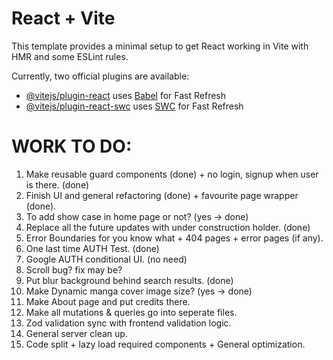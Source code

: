 # React + Vite

This template provides a minimal setup to get React working in Vite with HMR and some ESLint rules.

Currently, two official plugins are available:

- [@vitejs/plugin-react](https://github.com/vitejs/vite-plugin-react/blob/main/packages/plugin-react/README.md) uses [Babel](https://babeljs.io/) for Fast Refresh
- [@vitejs/plugin-react-swc](https://github.com/vitejs/vite-plugin-react-swc) uses [SWC](https://swc.rs/) for Fast Refresh

# WORK TO DO:

1. Make reusable guard components (done) + no login, signup when user is there. (done)
2. Finish UI and general refactoring (done) + favourite page wrapper (done).
3. To add show case in home page or not? (yes -> done)
4. Replace all the future updates with under construction holder. (done)
5. Error Boundaries for you know what + 404 pages + error pages (if any).
6. One last time AUTH Test. (done)
7. Google AUTH conditional UI. (no need)
8. Scroll bug? fix may be?
9. Put blur background behind search results. (done)
10. Make Dynamic manga cover image size? (yes -> done)
11. Make About page and put credits there.
12. Make all mutations & queries go into seperate files.
13. Zod validation sync with frontend validation logic.
14. General server clean up.
15. Code split + lazy load required components + General optimization.
